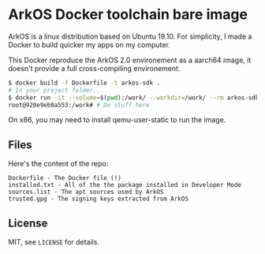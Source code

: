 # ArkOS Docker toolchain bare image

ArkOS is a linux distribution based on Ubuntu 19.10. For simplicity, I made
a Docker to build quicker my apps on my computer.

This Docker reproduce the ArkOS 2.0 environement as a aarch64 image, it doesn't
provide a full cross-compiling environement.
```bash
$ docker build -f Dockerfile -t arkos-sdk .
# In your project folder...
$ docker run -it --volume=$(pwd):/work/ --workdir=/work/ --rm arkos-sdk
root@920e9eb0a553:/work# # Do stuff here
```

On x86, you may need to install qemu-user-static to run the image.

## Files

Here's the content of the repo:
```
Dockerfile - The Docker file (!)
installed.txt - All of the the package installed in Developer Mode
sources.list - The apt sources used by ArkOS
trusted.gpg - The signing keys extracted from ArkOS
```

## License
MIT, see `LICENSE` for details.
